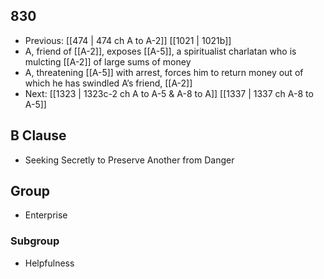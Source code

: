## 830
- Previous: [[474 | 474 ch A to A-2]] [[1021 | 1021b]] 
- A, friend of [[A-2]], exposes [[A-5]], a spiritualist charlatan who is mulcting [[A-2]] of large sums of money
- A, threatening [[A-5]] with arrest, forces him to return money out of which he has swindled A’s friend, [[A-2]]
- Next: [[1323 | 1323c-2 ch A to A-5 &amp; A-8 to A]] [[1337 | 1337 ch A-8 to A-5]] 

## B Clause
- Seeking Secretly to Preserve Another from Danger

## Group
- Enterprise

### Subgroup
- Helpfulness

